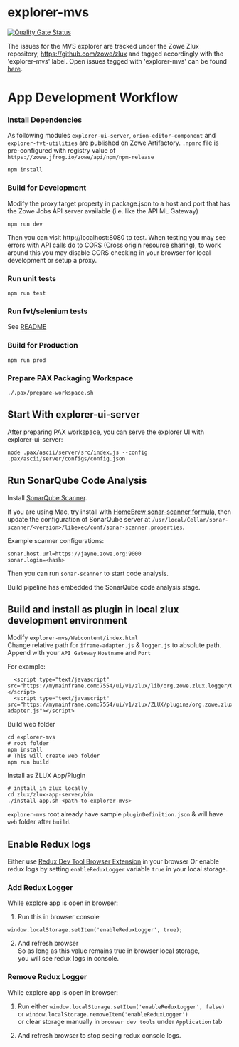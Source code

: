 # explorer-mvs

[![Quality Gate Status](https://sonarcloud.io/api/project_badges/measure?project=zowe_explorer-mvs&metric=alert_status)](https://sonarcloud.io/dashboard?id=zowe_explorer-mvs)

The issues for the MVS explorer are tracked under the Zowe Zlux repository, https://github.com/zowe/zlux and tagged accordingly with the 'explorer-mvs' label. Open issues tagged with 'explorer-mvs' can be found [here](https://github.com/zowe/zlux/issues?q=is%3Aissue+is%3Aopen+label%3Aexplorer-mvs).


# App Development Workflow 

### Install Dependencies

As following modules 
 `explorer-ui-server`, `orion-editor-component` and `explorer-fvt-utilities` are published on Zowe Artifactory.
 `.npmrc` file is pre-configured with registry value of `https://zowe.jfrog.io/zowe/api/npm/npm-release`
```
npm install
```

### Build for Development

Modify the proxy.target property in package.json to a host and port that has the Zowe Jobs API server available (i.e. like the API ML Gateway)
```
npm run dev 
```

Then you can visit http://localhost:8080 to test.
When testing you may see errors with API calls do to CORS (Cross origin resource sharing), to work around this you may disable CORS checking in your browser for local development or setup a proxy.

### Run unit tests

```
npm run test
```

### Run fvt/selenium tests

See [README](/tests/FVTTests/README.md)


### Build for Production

```
npm run prod
```

### Prepare PAX Packaging Workspace

```
./.pax/prepare-workspace.sh
```

## Start With explorer-ui-server

After preparing PAX workspace, you can serve the explorer UI with explorer-ui-server:

```
node .pax/ascii/server/src/index.js --config .pax/ascii/server/configs/config.json
```

## Run SonarQube Code Analysis

Install [SonarQube Scanner](https://docs.sonarqube.org/display/SCAN/Analyzing+with+SonarQube+Scanner).

If you are using Mac, try install with [HomeBrew sonar-scanner formula](https://formulae.brew.sh/formula/sonar-scanner), then update the configuration of SonarQube server at `/usr/local/Cellar/sonar-scanner/<version>/libexec/conf/sonar-scanner.properties`.

Example scanner configurations:

```
sonar.host.url=https://jayne.zowe.org:9000
sonar.login=<hash>
```

Then you can run `sonar-scanner` to start code analysis.

Build pipeline has embedded the SonarQube code analysis stage.


## Build and install as plugin in local zlux development environment

Modify `explorer-mvs/Webcontent/index.html`   
Change relative path for `iframe-adapter.js` & `logger.js` to absolute path.   
Append with your `API Gateway` `Hostname` and `Port`

For example:
```
  <script type="text/javascript" src="https://mymainframe.com:7554/ui/v1/zlux/lib/org.zowe.zlux.logger/0.9.0/logger.js"></script>
  <script type="text/javascript" src="https://mymainframe.com:7554/ui/v1/zlux/ZLUX/plugins/org.zowe.zlux.bootstrap/web/iframe-adapter.js"></script>
```

Build web folder
```
cd explorer-mvs
# root folder
npm install
# This will create web folder
npm run build
```

Install as ZLUX App/Plugin
```
# install in zlux locally
cd zlux/zlux-app-server/bin
./install-app.sh <path-to-explorer-mvs>
```
`explorer-mvs` root already have sample `pluginDefinition.json` & will have `web` folder after `build`.

## Enable Redux logs
Either use [Redux Dev Tool Browser Extension](https://github.com/reduxjs/redux-devtools) in your browser 
Or enable redux logs by setting `enableReduxLogger` variable `true` in your local storage.

### Add Redux Logger
While explore app is open in browser:
1. Run this in browser console 
```
window.localStorage.setItem('enableReduxLogger', true);
```

2. And refresh browser    
So as long as this value remains true in browser local storage,       
you will see redux logs in console.                  

### Remove Redux Logger          
While explore app is open in browser:      
1. Run either `window.localStorage.setItem('enableReduxLogger', false)`         
or `window.localStorage.removeItem('enableReduxLogger')`           
or clear storage manually in `browser dev tools` under `Application` tab 

2. And refresh browser to stop seeing redux console logs. 
